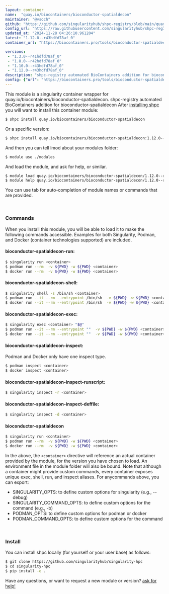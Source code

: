```yaml
---
layout: container
name:  "quay.io/biocontainers/bioconductor-spatialdecon"
maintainer: "@vsoch"
github: "https://github.com/singularityhub/shpc-registry/blob/main/quay.io/biocontainers/bioconductor-spatialdecon/container.yaml"
config_url: "https://raw.githubusercontent.com/singularityhub/shpc-registry/main/quay.io/biocontainers/bioconductor-spatialdecon/container.yaml"
updated_at: "2024-11-28 04:26:10.961204"
latest: "1.12.0--r43hdfd78af_0"
container_url: "https://biocontainers.pro/tools/bioconductor-spatialdecon"

versions:
 - "1.3.0--r41hdfd78af_0"
 - "1.8.0--r42hdfd78af_0"
 - "1.10.0--r43hdfd78af_0"
 - "1.12.0--r43hdfd78af_0"
description: "shpc-registry automated BioContainers addition for bioconductor-spatialdecon"
config: {"url": "https://biocontainers.pro/tools/bioconductor-spatialdecon", "maintainer": "@vsoch", "description": "shpc-registry automated BioContainers addition for bioconductor-spatialdecon", "latest": {"1.12.0--r43hdfd78af_0": "sha256:266cf0db832899c55640a15bdfb4e276eb6d58f44412c3781bd0f82674838611"}, "tags": {"1.3.0--r41hdfd78af_0": "sha256:dd063ae6f426fa6e58d0ef84e823438c2513e792cb8908c23ecfdc5b42681a72", "1.8.0--r42hdfd78af_0": "sha256:6066d4c65561d7cf09f05614fde02487919647a581aa746e93ed3bafd45a770b", "1.10.0--r43hdfd78af_0": "sha256:97ddbdd29fea2dde6659463a34dd59719079ec921b65b574d29907e7ae415de6", "1.12.0--r43hdfd78af_0": "sha256:266cf0db832899c55640a15bdfb4e276eb6d58f44412c3781bd0f82674838611"}, "docker": "quay.io/biocontainers/bioconductor-spatialdecon"}
---
```


This module is a singularity container wrapper for quay.io/biocontainers/bioconductor-spatialdecon.
shpc-registry automated BioContainers addition for bioconductor-spatialdecon
After [installing shpc](#install) you will want to install this container module:


```bash
$ shpc install quay.io/biocontainers/bioconductor-spatialdecon
```

Or a specific version:

```bash
$ shpc install quay.io/biocontainers/bioconductor-spatialdecon:1.12.0--r43hdfd78af_0
```

And then you can tell lmod about your modules folder:

```bash
$ module use ./modules
```

And load the module, and ask for help, or similar.

```bash
$ module load quay.io/biocontainers/bioconductor-spatialdecon/1.12.0--r43hdfd78af_0
$ module help quay.io/biocontainers/bioconductor-spatialdecon/1.12.0--r43hdfd78af_0
```

You can use tab for auto-completion of module names or commands that are provided.

<br>

### Commands

When you install this module, you will be able to load it to make the following commands accessible.
Examples for both Singularity, Podman, and Docker (container technologies supported) are included.

#### bioconductor-spatialdecon-run:

```bash
$ singularity run <container>
$ podman run --rm  -v ${PWD} -w ${PWD} <container>
$ docker run --rm  -v ${PWD} -w ${PWD} <container>
```

#### bioconductor-spatialdecon-shell:

```bash
$ singularity shell -s /bin/sh <container>
$ podman run --it --rm --entrypoint /bin/sh  -v ${PWD} -w ${PWD} <container>
$ docker run --it --rm --entrypoint /bin/sh  -v ${PWD} -w ${PWD} <container>
```

#### bioconductor-spatialdecon-exec:

```bash
$ singularity exec <container> "$@"
$ podman run --it --rm --entrypoint ""  -v ${PWD} -w ${PWD} <container> "$@"
$ docker run --it --rm --entrypoint ""  -v ${PWD} -w ${PWD} <container> "$@"
```

#### bioconductor-spatialdecon-inspect:

Podman and Docker only have one inspect type.

```bash
$ podman inspect <container>
$ docker inspect <container>
```

#### bioconductor-spatialdecon-inspect-runscript:

```bash
$ singularity inspect -r <container>
```

#### bioconductor-spatialdecon-inspect-deffile:

```bash
$ singularity inspect -d <container>
```



#### bioconductor-spatialdecon

```bash
$ singularity run <container>
$ podman run --rm  -v ${PWD} -w ${PWD} <container>
$ docker run --rm  -v ${PWD} -w ${PWD} <container>
```


In the above, the `<container>` directive will reference an actual container provided
by the module, for the version you have chosen to load. An environment file in the
module folder will also be bound. Note that although a container
might provide custom commands, every container exposes unique exec, shell, run, and
inspect aliases. For anycommands above, you can export:

 - SINGULARITY_OPTS: to define custom options for singularity (e.g., --debug)
 - SINGULARITY_COMMAND_OPTS: to define custom options for the command (e.g., -b)
 - PODMAN_OPTS: to define custom options for podman or docker
 - PODMAN_COMMAND_OPTS: to define custom options for the command

<br>

### Install

You can install shpc locally (for yourself or your user base) as follows:

```bash
$ git clone https://github.com/singularityhub/singularity-hpc
$ cd singularity-hpc
$ pip install -e .
```

Have any questions, or want to request a new module or version? [ask for help!](https://github.com/singularityhub/singularity-hpc/issues)